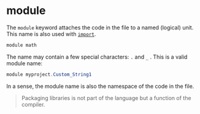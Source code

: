 # module

The `module` keyword attaches the code in the file to a named (logical) unit. This name is also used with [`import`](import.md).

```C#
module math
```

The name may contain a few special characters: `.` and `_` .
This is a valid module name:

```C#
module myproject.Custom_String1
```

In a sense, the module name is also the namespace of the code in the file.

> Packaging libraries is not part of the language but a function of the compiler.

